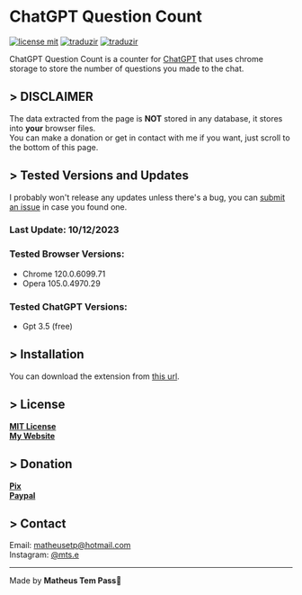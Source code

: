 # ChatGPT Question Count<br>

[![license mit](https://img.shields.io/badge/license-MIT-green)](https://github.com/euMts/chatgpt_question_count/blob/main/LICENSE) [![traduzir](https://img.shields.io/badge/Traduzir-pt--BR-brightgreen)](https://github.com/euMts/chatgpt_question_count/blob/main/README_ptBR.md) [![traduzir](https://img.shields.io/badge/Translate-en--US-blue)](https://github.com/euMts/chatgpt_question_count/blob/main/README.md)<br>

ChatGPT Question Count is a counter for [ChatGPT](https://chat.openai.com) that uses chrome storage to store the number of questions you made to the chat.<br>

## > DISCLAIMER<br>
The data extracted from the page is **NOT** stored in any database, it stores into **your** browser files.<br>
You can make a donation or get in contact with me if you want, just scroll to the bottom of this page.<br>

## > Tested Versions and Updates<br>
I probably won't release any updates unless there's a bug, you can [submit an issue](https://github.com/euMts/chatgpt_question_count/issues) in case you found one.<br>

### Last Update: 10/12/2023

### Tested Browser Versions:

- Chrome 120.0.6099.71<br>
- Opera 105.0.4970.29<br>

### Tested ChatGPT Versions:
- Gpt 3.5 (free)

## > Installation<br>
You can download the extension from [this url](https://chromewebstore.google.com/detail/chatgpt-question-count/naokkoogmjjhnehoadkmpicliffbjllc).<br>

## > License<br>
**[MIT License](LICENSE.md)**<br>
**[My Website](https://www.matheus-eduardo.com.br)**<br>

## > Donation<br>
**[Pix](https://nubank.com.br/pagar/1cppij/yQT2VfJJLq)**<br>
**[Paypal](https://www.paypal.com/donate/?business=9JLBAMGH5985E&no_recurring=0&item_name=Thank+you%21&currency_code=USD)**<br>

## > Contact<br>
Email: matheusetp@hotmail.com<br>
Instagram: [@mts.e](https://www.instagram.com/mts.e/)<br>

---

Made by **Matheus Tem Pass**👋